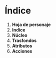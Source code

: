 
Índice
======

1. **Hoja de personaje**
1. **Indice**
1. **Núcleo**
1. **Trasfondos**
1. **Atributos**
1. **Acciones**
